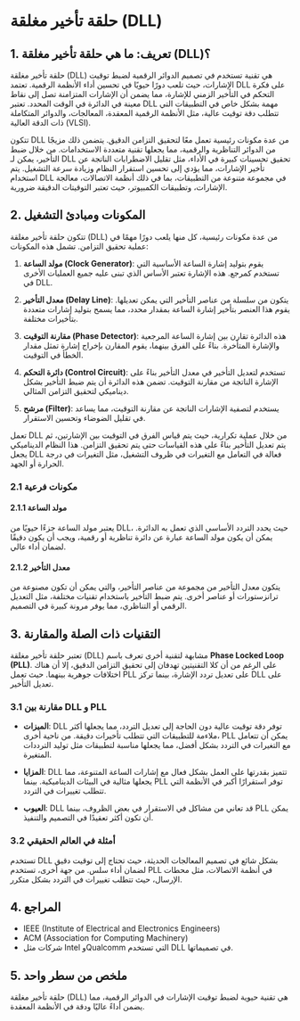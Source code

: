 # حلقة تأخير مغلقة (DLL)

## 1. تعريف: ما هي **حلقة تأخير مغلقة (DLL)**؟
حلقة تأخير مغلقة (DLL) هي تقنية تستخدم في تصميم الدوائر الرقمية لضبط توقيت الإشارات، حيث تلعب دورًا حيويًا في تحسين أداء الأنظمة الرقمية. تعتمد DLL على فكرة التحكم في التأخير الزمني للإشارة، مما يضمن أن الإشارات المتزامنة تصل إلى نقاط معينة في الدائرة في الوقت المحدد. تعتبر DLL مهمة بشكل خاص في التطبيقات التي تتطلب دقة توقيت عالية، مثل الأنظمة الرقمية المعقدة، المعالجات، والدوائر المتكاملة ذات الدقة العالية (VLSI).

تتكون DLL من عدة مكونات رئيسية تعمل معًا لتحقيق التزامن الدقيق. يتضمن ذلك مزيجًا من الدوائر التناظرية والرقمية، مما يجعلها تقنية متعددة الاستخدامات. من خلال ضبط التأخير، يمكن لـ DLL تحقيق تحسينات كبيرة في الأداء، مثل تقليل الاضطرابات الناتجة عن تأخير الإشارات، مما يؤدي إلى تحسين استقرار النظام وزيادة سرعة التشغيل. يتم استخدام DLL في مجموعة متنوعة من التطبيقات، بما في ذلك أنظمة الاتصالات، معالجة الإشارات، وتطبيقات الكمبيوتر، حيث تعتبر التوقيتات الدقيقة ضرورية.

## 2. المكونات ومبادئ التشغيل
تتكون حلقة تأخير مغلقة (DLL) من عدة مكونات رئيسية، كل منها يلعب دورًا مهمًا في عملية تحقيق التزامن. تشمل هذه المكونات:

1. **مولد الساعة (Clock Generator)**: يقوم بتوليد إشارة الساعة الأساسية التي تستخدم كمرجع. هذه الإشارة تعتبر الأساس الذي تبنى عليه جميع العمليات الأخرى في DLL.

2. **معدل التأخير (Delay Line)**: يتكون من سلسلة من عناصر التأخير التي يمكن تعديلها. يقوم هذا العنصر بتأخير إشارة الساعة بمقدار محدد، مما يسمح بتوليد إشارات متعددة بتأخيرات مختلفة.

3. **مقارنة التوقيت (Phase Detector)**: هذه الدائرة تقارن بين إشارة الساعة المرجعية والإشارة المتأخرة. بناءً على الفرق بينهما، يقوم المقارن بإخراج إشارة تمثل مقدار الخطأ في التوقيت.

4. **دائرة التحكم (Control Circuit)**: تستخدم لتعديل التأخير في معدل التأخير بناءً على الإشارة الناتجة من مقارنة التوقيت. تضمن هذه الدائرة أن يتم ضبط التأخير بشكل ديناميكي لتحقيق التزامن المثالي.

5. **مرشح (Filter)**: يستخدم لتصفية الإشارات الناتجة عن مقارنة التوقيت، مما يساعد في تقليل الضوضاء وتحسين الاستقرار.

تعمل DLL من خلال عملية تكرارية، حيث يتم قياس الفرق في التوقيت بين الإشارتين، ثم يتم تعديل التأخير بناءً على هذه القياسات حتى يتم تحقيق التزامن. هذا النظام الديناميكي يجعل DLL فعالة في التعامل مع التغيرات في ظروف التشغيل، مثل التغيرات في درجة الحرارة أو الجهد.

### 2.1 مكونات فرعية
#### 2.1.1 مولد الساعة
يعتبر مولد الساعة جزءًا حيويًا من DLL، حيث يحدد التردد الأساسي الذي تعمل به الدائرة. يمكن أن يكون مولد الساعة عبارة عن دائرة تناظرية أو رقمية، ويجب أن يكون دقيقًا لضمان أداء عالي.

#### 2.1.2 معدل التأخير
يتكون معدل التأخير من مجموعة من عناصر التأخير، والتي يمكن أن تكون مصنوعة من ترانزستورات أو عناصر أخرى. يتم ضبط التأخير باستخدام تقنيات مختلفة، مثل التعديل الرقمي أو التناظري، مما يوفر مرونة كبيرة في التصميم.

## 3. التقنيات ذات الصلة والمقارنة
تعتبر حلقة تأخير مغلقة (DLL) مشابهة لتقنية أخرى تعرف باسم **Phase Locked Loop (PLL)**. على الرغم من أن كلا التقنيتين تهدفان إلى تحقيق التزامن الدقيق، إلا أن هناك اختلافات جوهرية بينهما. حيث تعمل PLL على تعديل تردد الإشارة، بينما تركز DLL على تعديل التأخير.

### 3.1 مقارنة بين DLL و PLL
- **الميزات**: DLL توفر دقة توقيت عالية دون الحاجة إلى تعديل التردد، مما يجعلها أكثر ملاءمة للتطبيقات التي تتطلب تأخيرات دقيقة. من ناحية أخرى، PLL يمكن أن تتعامل مع التغيرات في التردد بشكل أفضل، مما يجعلها مناسبة لتطبيقات مثل توليد الترددات المتغيرة.

- **المزايا**: DLL تتميز بقدرتها على العمل بشكل فعال مع إشارات الساعة المتنوعة، مما يجعلها مثالية في البيئات الديناميكية. بينما PLL توفر استقرارًا أكبر في الأنظمة التي تتطلب تغييرات في التردد.

- **العيوب**: DLL قد تعاني من مشاكل في الاستقرار في بعض الظروف، بينما PLL يمكن أن تكون أكثر تعقيدًا في التصميم والتنفيذ.

### 3.2 أمثلة في العالم الحقيقي
تستخدم DLL بشكل شائع في تصميم المعالجات الحديثة، حيث تحتاج إلى توقيت دقيق لضمان أداء سلس. من جهة أخرى، تستخدم PLL في أنظمة الاتصالات، مثل محطات الإرسال، حيث تتطلب تغييرات في التردد بشكل متكرر.

## 4. المراجع
- IEEE (Institute of Electrical and Electronics Engineers)
- ACM (Association for Computing Machinery)
- شركات مثل Intel وQualcomm التي تستخدم DLL في تصميماتها.

## 5. ملخص من سطر واحد
حلقة تأخير مغلقة (DLL) هي تقنية حيوية لضبط توقيت الإشارات في الدوائر الرقمية، مما يضمن أداءً عاليًا ودقة في الأنظمة المعقدة.
